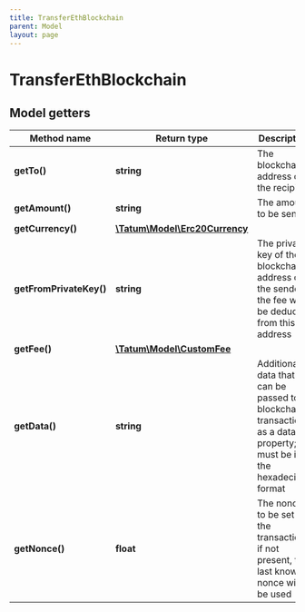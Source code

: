 ```yaml
---
title: TransferEthBlockchain
parent: Model
layout: page
---
```


# TransferEthBlockchain

## Model getters

Method name | Return type | Description | Notes
------------ | ------------- | ------------- | -------------
**getTo()** | **string** | The blockchain address of the recipient | ex.: `0x687422eEA2cB73B5d3e242bA5456b782919AFc85`
**getAmount()** | **string** | The amount to be sent | ex.: `100000`
**getCurrency()** | [**\Tatum\Model\Erc20Currency**](../Erc20Currency) |  | ex.: `null`
**getFromPrivateKey()** | **string** | The private key of the blockchain address of the sender; the fee will be deducted from this address | ex.: `0x05e150c73f1920ec14caa1e0b6aa09940899678051a78542840c2668ce5080c2`
**getFee()** | [**\Tatum\Model\CustomFee**](../CustomFee) |  | ex.: `null` [optional]
**getData()** | **string** | Additional data that can be passed to a blockchain transaction as a data property; must be in the hexadecimal format | ex.: `4d79206e6f746520746f2074686520726563697069656e74` [optional]
**getNonce()** | **float** | The nonce to be set to the transaction; if not present, the last known nonce will be used | ex.: `null` [optional]

